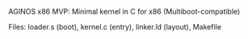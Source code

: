 AGINOS x86 MVP: Minimal kernel in C for x86 (Multiboot-compatible)

Files: loader.s (boot), kernel.c (entry), linker.ld (layout), Makefile
